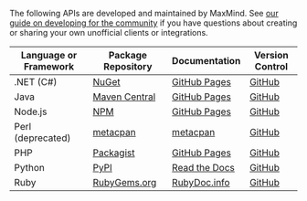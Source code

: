 The following APIs are developed and maintained by MaxMind. See
[our guide on developing for the community](/contribute) if you have questions
about creating or sharing your own unofficial clients or integrations.

| Language or Framework | Package Repository                                                                          | Documentation                                                 | Version Control                                          |
| --------------------- | ------------------------------------------------------------------------------------------- | ------------------------------------------------------------- | -------------------------------------------------------- |
| .NET (C#)             | [NuGet](https://www.nuget.org/packages/MaxMind.MinFraud)                                    | [GitHub Pages](https://maxmind.github.io/minfraud-api-dotnet) | [GitHub](https://github.com/maxmind/minfraud-api-dotnet) |
| Java                  | [Maven Central](https://search.maven.org/search?q=g:com.maxmind.minfraud) | [GitHub Pages](https://maxmind.github.io/minfraud-api-java)   | [GitHub](https://github.com/maxmind/minfraud-api-java)   |
| Node.js               | [NPM](https://npmjs.com/package/@maxmind/minfraud-api-node)                                 | [GitHub Pages](https://maxmind.github.io/minfraud-api-node/)  | [GitHub](https://github.com/maxmind/minfraud-api-node)   |
| Perl (deprecated)     | [metacpan](https://metacpan.org/release/WebService-MinFraud)                                | [metacpan](https://metacpan.org/pod/WebService::MinFraud)     | [GitHub](https://github.com/maxmind/minfraud-api-perl)   |
| PHP                   | [Packagist](https://packagist.org/packages/maxmind/minfraud)                                | [GitHub Pages](https://maxmind.github.io/minfraud-api-php)    | [GitHub](https://github.com/maxmind/minfraud-api-php)    |
| Python                | [PyPI](https://pypi.python.org/pypi/minfraud)                                               | [Read the Docs](https://minfraud.readthedocs.io/en/latest/)   | [GitHub](https://github.com/maxmind/minfraud-api-python) |
| Ruby                  | [RubyGems.org](https://rubygems.org/gems/minfraud)                                          | [RubyDoc.info](https://www.rubydoc.info/gems/minfraud/)       | [GitHub](https://github.com/maxmind/minfraud-api-ruby)   |
